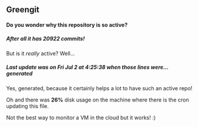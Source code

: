 ## Greengit

#### Do you wonder why this repository is so active?

##### After all it has 20922 commits!

But is it *really* active? Well...

##### Last update was on Fri Jul 2 at 4:25:38 when those lines were... generated

Yes, generated, because it certainly helps a lot to have such an active repo!

Oh and there was **26%** disk usage on the machine
where there is the cron updating this file.

Not the best way to monitor a VM in the cloud but it works! :)
